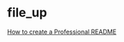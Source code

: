 # file_up

[How to create a Professional README](https://coding-boot-camp.github.io/full-stack/github/professional-readme-guide)
